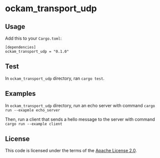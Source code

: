 # ockam_transport_udp

## Usage

Add this to your `Cargo.toml`:

```
[dependencies]
ockam_transport_udp = "0.1.0"
```

## Test

In `ockam_transport_udp` directory, ran `cargo test`.

## Examples

In `ockam_transport_udp` directory, run an echo server
with command `cargo run --exapmle echo_server`

Then, run a client that sends a hello message to the server
with command `cargo run --example client`

## License

This code is licensed under the terms of the [Apache License 2.0][license-link].

[main-ockam-crate-link]: https://crates.io/crates/ockam

[crate-image]: https://img.shields.io/crates/v/ockam_transport_tcp.svg
[crate-link]: https://crates.io/crates/ockam_transport_tcp

[docs-image]: https://docs.rs/ockam_transport_tcp/badge.svg
[docs-link]: https://docs.rs/ockam_transport_tcp

[license-image]: https://img.shields.io/badge/License-Apache%202.0-green.svg
[license-link]: https://github.com/build-trust/ockam/blob/HEAD/LICENSE

[discuss-image]: https://img.shields.io/badge/Discuss-Github%20Discussions-ff70b4.svg
[discuss-link]: https://github.com/build-trust/ockam/discussions
